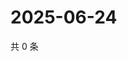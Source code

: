 # 2025-06-24

共 0 条

<!-- BEGIN ZHIHUVIDEO -->
<!-- 最后更新时间 Tue Jun 24 2025 11:44:00 GMT+0800 (China Standard Time) -->

<!-- END ZHIHUVIDEO -->

